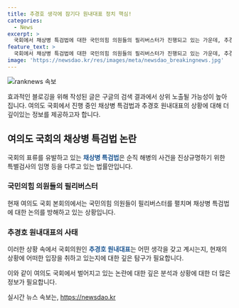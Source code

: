 ```yaml
---
title: 추경호 생각에 잠기다 원내대표 정치 핵심!
categories:
  - News
excerpt: >
  국회에서 채상병 특검법에 대한 국민의힘 의원들의 필리버스터가 진행되고 있는 가운데, 추경호 원내대표가 생각에 잠겨 있다. 기사 전문에서는 국회의 이번 논의가 어떤 의미를 갖고 있는지, 각 정치파의 입장과 토론 과정을 다룰 예정이다. (150자)
feature_text: >
  국회에서 채상병 특검법에 대한 국민의힘 의원들의 필리버스터가 진행되고 있는 가운데, 추경호 원내대표가 생각에 잠겨 있다. 기사 전문에서는 국회의 이번 논의가 어떤 의미를 갖고 있는지, 각 정치파의 입장과 토론 과정을 다룰 예정이다. (150자)
image: 'https://newsdao.kr/res/images/meta/newsdao_breakingnews.jpg'
---
```


<p><img src="https://newsdao.kr/res/images/meta/newsdao_breakingnews.jpg" alt="ranknews 속보" /></p>

<p>효과적인 블로깅을 위해 작성된 글은 구글의 검색 결과에서 상위 노출될 가능성이 높아집니다. 여의도 국회에서 진행 중인 채상병 특검법과 추경호 원내대표의 상황에 대해 더 깊이있는 정보를 제공하고자 합니다.</p>

<h2 data-ke-size="size26">여의도 국회의 채상병 특검법 논란</h2>

<p>국회의 표류를 유발하고 있는 <b><span style="color: #1a5490;">채상병 특검법</span></b>은 순직 해병의 사건을 진상규명하기 위한 특별검사의 임명 등을 다루고 있는 법률안입니다.</p>

<h3>국민의힘 의원들의 필리버스터</h3>

<p>현재 여의도 국회 본회의에서는 국민의힘 의원들이 필리버스터를 펼치며 채상병 특검법에 대한 논의를 방해하고 있는 상황입니다.</p>

<h3>추경호 원내대표의 사태</h3>

<p>이러한 상황 속에서 국회의원인 <b><span style="color: #1a5490;">추경호 원내대표</span></b>는 어떤 생각을 갖고 계시는지, 현재의 상황에 어떠한 입장을 취하고 있는지에 대한 깊은 탐구가 필요합니다.</p>

<p>이와 같이 여의도 국회에서 벌어지고 있는 논란에 대한 깊은 분석과 상황에 대한 더 많은 정보가 필요합니다.</p>
실시간 뉴스 속보는, <a href="https://newsdao.kr" rel="dofollow">https://newsdao.kr</a>



